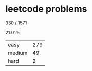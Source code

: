 # leetcode problems

330 / 1571

21.01%

|        |     |
| ------ | --- |
| easy   | 279  |
| medium | 49   |
| hard   | 2   |

